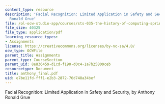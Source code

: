```yaml
---
content_type: resource
description: 'Facial Recognition: Limited Application in Safety and Security, by Anthony
  Ronald Grue'
file: /ol-ocw-studio-app/courses/sts-035-the-history-of-computing-spring-2004/e7be11fdfff1e2b3287276d748a34bef_anthony_final.pdf
file_size: 40325
file_type: application/pdf
learning_resource_types:
- Assignments
license: https://creativecommons.org/licenses/by-nc-sa/4.0/
ocw_type: OCWFile
parent_title: Assignments
parent_type: CourseSection
parent_uid: 8e836459-d1cd-f190-d0c4-1a7b25809ceb
resourcetype: Document
title: anthony_final.pdf
uid: e7be11fd-fff1-e2b3-2872-76d748a34bef
---
```

Facial Recognition: Limited Application in Safety and Security, by Anthony Ronald Grue